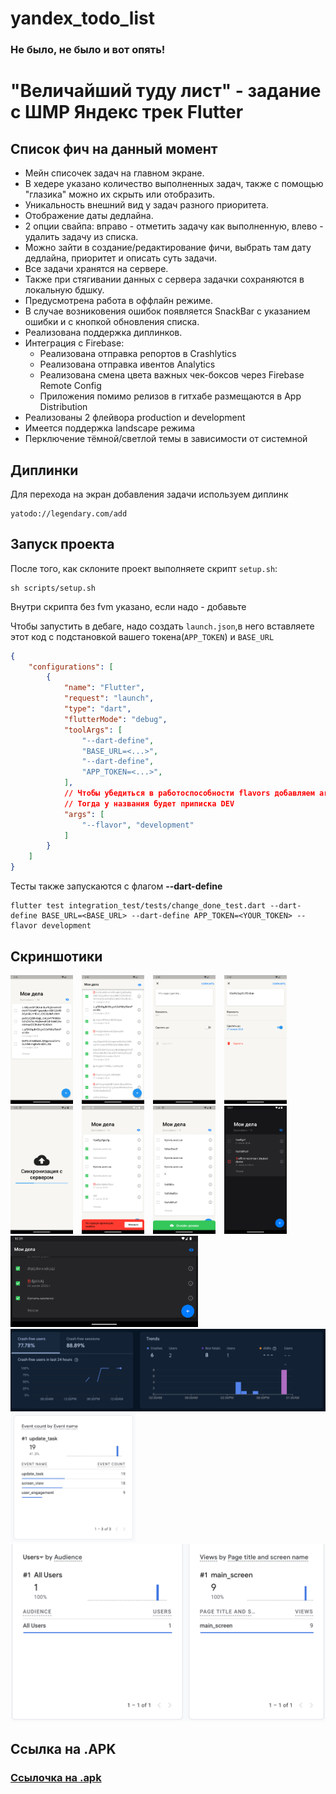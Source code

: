 # yandex_todo_list
### Не было, не было и вот опять!
# "Величайший туду лист" - задание с ШМР Яндекс трек Flutter

## Список фич на данный момент
- Мейн списочек задач на главном экране.
- В хедере указано количество выполненных задач, также с помощью "глазика" можно их скрыть или отобразить.
- Уникальность внешний вид у задач разного приоритета.
- Отображение даты дедлайна.
- 2 опции свайпа: вправо - отметить задачу как выполненную, влево - удалить задачу из списка.
- Можно зайти в создание/редактирование фичи, выбрать там дату дедлайна, приоритет и описать суть задачи.
- Все задачи хранятся на сервере.
- Также при стягивании данных с сервера задачки сохраняются в локальную бдшку.
- Предусмотрена работа в оффлайн режиме.
- В случае возниковения ошибок появляется SnackBar с указанием ошибки и с кнопкой обновления списка.
- Реализована поддержка диплинков.
- Интеграция с Firebase:
  - Реализована отправка репортов в Crashlytics
  - Реализована отправка ивентов Analytics
  - Реализована смена цвета важных чек-боксов через Firebase Remote Config
  - Приложения помимо релизов в гитхабе размещаются в App Distribution
- Реализованы 2 флейвора production и development
- Имеется поддержка landscape режима
- Перключение тёмной/светлой темы в зависимости от системной


## Диплинки
Для перехода на экран добавления задачи используем диплинк
```
yatodo://legendary.com/add
```


## Запуск проекта
После того, как склоните проект выполняете скрипт `setup.sh`:
```
sh scripts/setup.sh
```
Внутри скрипта без fvm указано, если надо - добавьте


Чтобы запустить в дебаге, надо создать `launch.json`,в него вставляете этот код с подстановкой вашего токена(`APP_TOKEN`) и `BASE_URL`
```json
{
    "configurations": [
        {
            "name": "Flutter",
            "request": "launch",
            "type": "dart",
            "flutterMode": "debug",
            "toolArgs": [
                "--dart-define",
                "BASE_URL=<...>",
                "--dart-define",
                "APP_TOKEN=<...>",
            ],
            // Чтобы убедиться в работоспособности flavors добавляем args.
            // Тогда у названия будет приписка DEV
            "args": [
                "--flavor", "development"
            ]
        }
    ]
}
```
Тесты также запускаются с флагом **--dart-define**
```
flutter test integration_test/tests/change_done_test.dart --dart-define BASE_URL=<BASE_URL> --dart-define APP_TOKEN=<YOUR_TOKEN> --flavor development
```

## Скриншотики

<div  style=" justify-content: center;">
    <img src="assets/screenshots/screenshot1.png" alt="Screenshot 1" style="width: 100px; margin-right: 10px;">
    <img src="assets/screenshots/screenshot2.png" alt="Screenshot 2" style="width: 100px; margin-right: 10px;">
    <img src="assets/screenshots/screenshot3.png" alt="Screenshot 3" style="width: 100px; margin-right: 10px;">
    <img src="assets/screenshots/screenshot4.png" alt="Screenshot 4" style="width: 100px; margin-right: 10px;">
    <img src="assets/screenshots/screenshot5.png" alt="Screenshot 5" style="width: 100px; margin-right: 10px;">
    <img src="assets/screenshots/screenshot6.png" alt="Screenshot 6" style="width: 100px; margin-right: 10px;">
    <img src="assets/screenshots/screenshot7.png" alt="Screenshot 7" style="width: 100px; margin-right: 10px;">
    <img src="assets/screenshots/screenshot11.png" alt="dark_theme" style="width: 100px; margin-right: 10px;">
    <img src="assets/screenshots/screenshot12.png" alt="landscape_mode" style="width: 300px; margin-right: 10px;">
    <img src="assets/screenshots/screenshot8.png" alt="Screenshot 8" margin-right: 10px;">
    <img src="assets/screenshots/screenshot9.png" alt="Screenshot 9" style="width: 200px; margin-right: 10px;">
    <img src="assets/screenshots/screenshot10.png" alt="Screenshot 10" margin-right: 10px;">

</div>

## Ссылка на .APK
### [Ссылочка на .apk](https://github.com/IBKnight/yandex_todo_list/releases/tag/v1.0.20)
